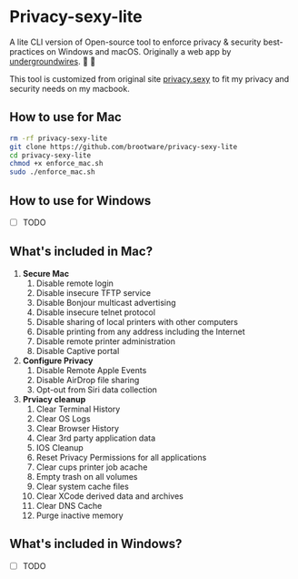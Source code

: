 # Privacy-sexy-lite

A lite CLI version of Open-source tool to enforce privacy & security best-practices on Windows and macOS. Originally a web app by [undergroundwires](https://github.com/undergroundwires). 🍑 🍆

This tool is customized from original site [privacy.sexy](https://privacy.sexy) to fit my privacy and security needs on my macbook.

## How to use for Mac

```bash
rm -rf privacy-sexy-lite
git clone https://github.com/brootware/privacy-sexy-lite
cd privacy-sexy-lite
chmod +x enforce_mac.sh
sudo ./enforce_mac.sh
```

## How to use for Windows

- [ ] TODO

## What's included in Mac?

1. **Secure Mac**
    1. Disable remote login
    2. Disable insecure TFTP service
    3. Disable Bonjour multicast advertising
    4. Disable insecure telnet protocol
    5. Disable sharing of local printers with other computers
    6. Disable printing from any address including the Internet
    7. Disable remote printer administration
    8. Disable Captive portal
2. **Configure Privacy**
    1. Disable Remote Apple Events
    2. Disable AirDrop file sharing
    3. Opt-out from Siri data collection
3. **Prviacy cleanup**
    1. Clear Terminal History
    2. Clear OS Logs
    3. Clear Browser History
    4. Clear 3rd party application data
    5. IOS Cleanup
    6. Reset Privacy Permissions for all applications
    7. Clear cups printer job acache
    8. Empty trash on all volumes
    9. Clear system cache files
    10. Clear XCode derived data and archives
    11. Clear DNS Cache
    12. Purge inactive memory

## What's included in Windows?

- [ ] TODO
